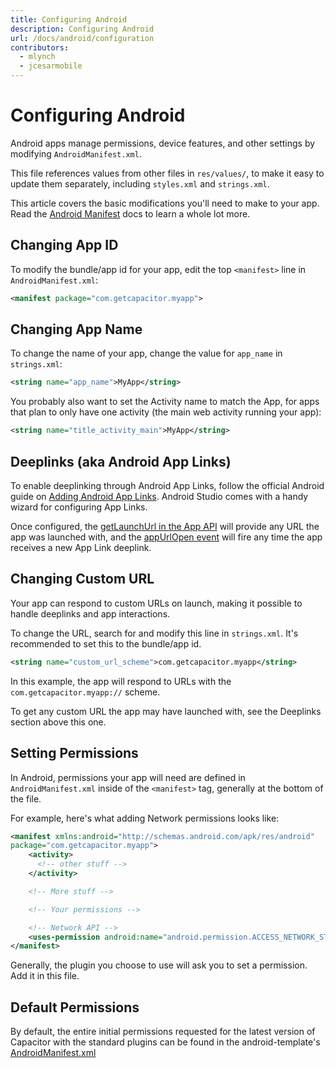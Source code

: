 ```yaml
---
title: Configuring Android
description: Configuring Android
url: /docs/android/configuration
contributors:
  - mlynch
  - jcesarmobile
---
```


# Configuring Android

<p class="intro">Android apps manage permissions, device features, and other settings by modifying <code>AndroidManifest.xml</code>.</p>

<p class="intro">This file references values from other files in <code>res/values/</code>, to make it easy to update them separately, including <code>styles.xml</code> and <code>strings.xml</code>.</p>

<p class="intro">This article covers the basic modifications you'll need to make to your app. Read the <a href="https://developer.android.com/guide/topics/manifest/manifest-intro.html" target="_blank">Android Manifest</a> docs to learn a whole lot more.</p>

## Changing App ID

To modify the bundle/app id for your app, edit the top `<manifest>` line in `AndroidManifest.xml`:

```xml
<manifest package="com.getcapacitor.myapp">
```

## Changing App Name

To change the name of your app, change the value for `app_name` in `strings.xml`:

```xml
<string name="app_name">MyApp</string>
```

You probably also want to set the Activity name to match the App, for apps that plan to only have one activity (the main web activity running your app):

```xml
<string name="title_activity_main">MyApp</string>
```

## Deeplinks (aka Android App Links)

To enable deeplinking through Android App Links, follow the official Android guide on [Adding Android App Links](https://developer.android.com/studio/write/app-link-indexing). Android Studio comes with a handy wizard for configuring App Links.

Once configured, the [getLaunchUrl in the App API](../../apis/app#method-getLaunchUrl-0) will provide any URL the app was launched with, and the [appUrlOpen event](../../apis/app#method-addListener-1) will fire any time the app receives a new App Link deeplink.

## Changing Custom URL

Your app can respond to custom URLs on launch, making it possible to handle deeplinks and app interactions.

To change the URL, search for and modify this line in `strings.xml`. It's recommended to set this to the bundle/app id.

```xml
<string name="custom_url_scheme">com.getcapacitor.myapp</string>
```

In this example, the app will respond to URLs with the `com.getcapacitor.myapp://` scheme.

To get any custom URL the app may have launched with, see the Deeplinks section above this one.

## Setting Permissions

In Android, permissions your app will need are defined in `AndroidManifest.xml` inside of the `<manifest>` tag, generally at the bottom
of the file.

For example, here's what adding Network permissions looks like:

```xml
<manifest xmlns:android="http://schemas.android.com/apk/res/android"
package="com.getcapacitor.myapp">
    <activity>
      <!-- other stuff -->
    </activity>

    <!-- More stuff -->

    <!-- Your permissions -->

    <!-- Network API -->
    <uses-permission android:name="android.permission.ACCESS_NETWORK_STATE" />
</manifest>
```

Generally, the plugin you choose to use will ask you to set a permission. Add it in this file.

## Default Permissions

By default, the entire initial permissions requested for the latest version of Capacitor with the standard plugins can be found in the android-template's [AndroidManifest.xml](https://github.com/ionic-team/capacitor/blob/master/android-template/app/src/main/AndroidManifest.xml)